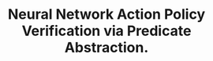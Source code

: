 ---
id: "conf_aips_VinzentS022"
title: "Neural Network Action Policy Verification via Predicate Abstraction."
authors: ["Marcel Vinzent", "Marcel Steinmetz", "Jörg Hoffmann"]
year: "2022"
url: "https://ojs.aaai.org/index.php/ICAPS/article/view/19822"
booktitle: "Thirty-Second International Conference on Automated Planning and Scheduling, ICAPS 2022"
pages: "371-379"
type: "conference"
bibType: "inproceedings"
---